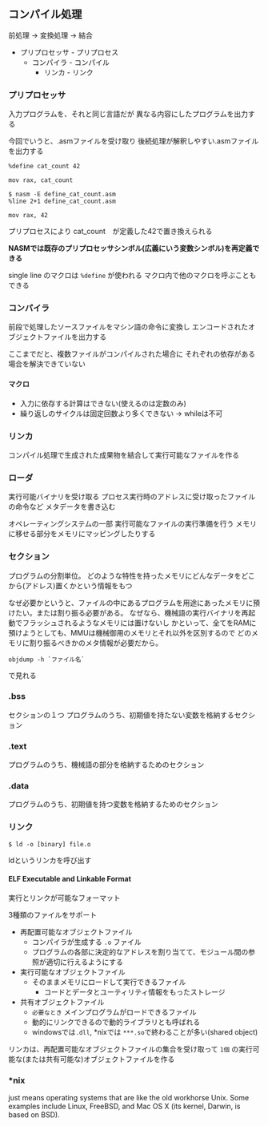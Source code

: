 ## コンパイル処理

前処理 -> 変換処理 -> 結合

- プリプロセッサ - プリプロセス
    - コンパイラ - コンパイル
        - リンカ - リンク

### プリプロセッサ

入力プログラムを、それと同じ言語だが
異なる内容にしたプログラムを出力する

今回でいうと、.asmファイルを受け取り
後続処理が解釈しやすい.asmファイルを出力する

```
%define cat_count 42

mov rax, cat_count
```

```
$ nasm -E define_cat_count.asm
%line 2+1 define_cat_count.asm

mov rax, 42
```

プリプロセスにより
cat_count　が定義した42で置き換えられる

**NASMでは既存のプリプロセッサシンボル(広義にいう変数シンボル)を再定義できる**

single line のマクロは `%define` が使われる
マクロ内で他のマクロを呼ぶこともできる

### コンパイラ

前段で処理したソースファイルをマシン語の命令に変換し
エンコードされたオブジェクトファイルを出力する

ここまでだと、複数ファイルがコンパイルされた場合に
それぞれの依存がある場合を解決できていない

#### マクロ

- 入力に依存する計算はできない(使えるのは定数のみ)
- 繰り返しのサイクルは固定回数より多くできない -> whileは不可

### リンカ

コンパイル処理で生成された成果物を結合して実行可能なファイルを作る

### ローダ

実行可能バイナリを受け取る
プロセス実行時のアドレスに受け取ったファイルの命令など
メタデータを書き込む

オペレーティングシステムの一部
実行可能なファイルの実行準備を行う
メモリに移せる部分をメモリにマッピングしたりする

### セクション

プログラムの分割単位。
どのような特性を持ったメモリにどんなデータをどこから(アドレス)置くかという情報をもつ

なぜ必要かというと、ファイルの中にあるプログラムを用途にあったメモリに預けたい。または割り振る必要がある。
なぜなら、機械語の実行バイナリを再起動でフラッシュされるようなメモリには置けないし
かといって、全てをRAMに預けようとしても、MMUは機械御用のメモリとそれ以外を区別するので
どのメモリに割り振るべきかのメタ情報が必要だから。

```
objdump -h `ファイル名`
```
で見れる

### .bss

セクションの１つ
プログラムのうち、初期値を持たない変数を格納するセクション

### .text

プログラムのうち、機械語の部分を格納するためのセクション

### .data

プログラムのうち、初期値を持つ変数を格納するためのセクション

### リンク

```
$ ld -o [binary] file.o
```

ldというリンカを呼び出す

#### ELF Executable and Linkable Format

実行とリンクが可能なフォーマット

3種類のファイルをサポート

- 再配置可能なオブジェクトファイル
    - コンパイラが生成する `.o` ファイル
    - プログラムの各部に決定的なアドレスを割り当てて、モジュール間の参照が適切に行えるようにする
- 実行可能なオブジェクトファイル
    - そのままメモリにロードして実行できるファイル
        - コードとデータとユーティリティ情報をもったストレージ
- 共有オブジェクトファイル
    - `必要なとき` メインプログラムがロードできるファイル
    - 動的にリンクできるので動的ライブラリとも呼ばれる
    - windowsでは`.dll`, *nixでは `***.so`で終わることが多い(shared object)

リンカは、再配置可能なオブジェクトファイルの集合を受け取って
`1個` の実行可能な(または共有可能な)オブジェクトファイルを作る

### *nix 

just means operating systems that are like the old workhorse Unix. 
Some examples include Linux, FreeBSD, and Mac OS X (its kernel, Darwin, is based on BSD).
